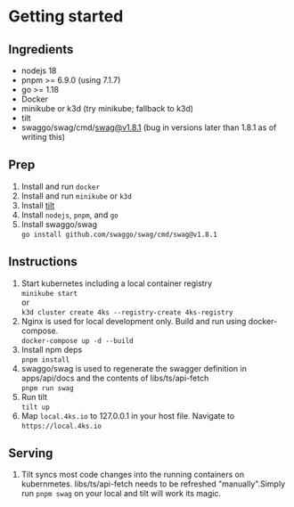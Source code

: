 # Getting started

## Ingredients

- nodejs 18
- pnpm >= 6.9.0 (using 7.1.7)
- go >= 1.18
- Docker
- minikube or k3d (try minikube; fallback to k3d)
- tilt
- swaggo/swag/cmd/swag@v1.8.1 (bug in versions later than 1.8.1 as of writing this)

## Prep

1. Install and run `docker`
1. Install and run `minikube` or `k3d`
1. Install [tilt](https://docs.tilt.dev/install.html)
1. Install `nodejs`, `pnpm`, and `go`
1. Install swaggo/swag \
   `go install github.com/swaggo/swag/cmd/swag@v1.8.1`

## Instructions

1. Start kubernetes including a local container registry \
    `minikube start` \
    or \
   `k3d cluster create 4ks --registry-create 4ks-registry`
1. Nginx is used for local development only. Build and run using docker-compose. \
   `docker-compose up -d --build`
1. Install npm deps \
   `pnpm install`
1. swaggo/swag is used to regenerate the swagger definition in apps/api/docs and the contents of libs/ts/api-fetch \
   `pnpm run swag`
1. Run tilt \
   `tilt up`
1. Map `local.4ks.io` to 127.0.0.1 in your host file. Navigate to `https://local.4ks.io`

## Serving

1. Tilt syncs most code changes into the running containers on kubernmetes. libs/ts/api-fetch needs to be refreshed "manually".Simply run `pnpm swag` on your local and tilt will work its magic.
